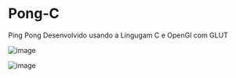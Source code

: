 # Pong-C

Ping Pong Desenvolvido usando a Lingugam C e OpenGl com GLUT

![image](https://github.com/user-attachments/assets/a663ed48-ea08-474d-a1f5-512668d1e5d3)


![image](https://github.com/user-attachments/assets/4f56c086-e22c-42dc-8391-e1d83356d860)
